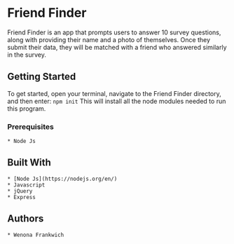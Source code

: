 # Friend Finder
Friend Finder is an app that prompts users to answer 10 survey questions, along with providing their name and a photo of themselves. Once they submit their data, they will be matched with a friend who answered similarly in the survey.

## Getting Started

To get started, open your terminal, navigate to the Friend Finder directory, and then enter:
`npm init`
This will install all the node modules needed to run this program.

### Prerequisites

    * Node Js

## Built With

    * [Node Js](https://nodejs.org/en/)
    * Javascript
    * jQuery
    * Express

## Authors

    * Wenona Frankwich